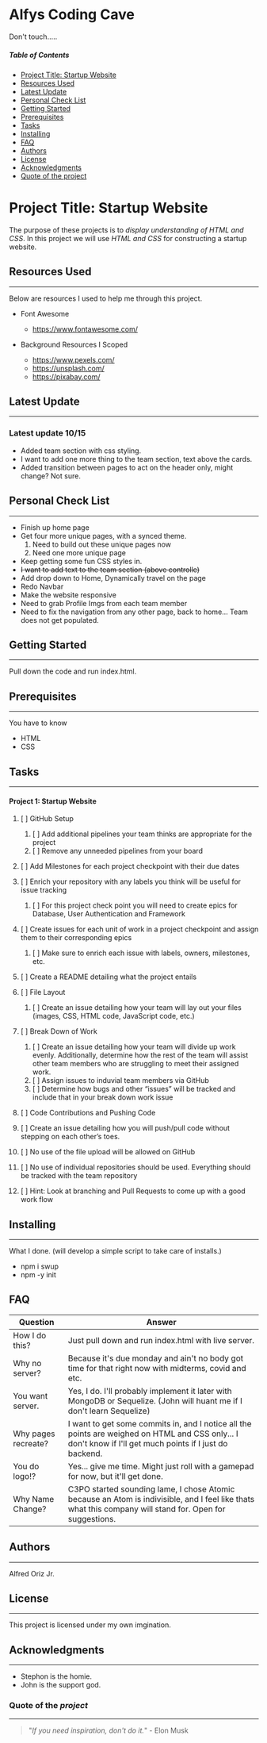 # Alfys Coding Cave

Don't touch.....

<!-- Table of contents for people navigate quicker
*Issues exist with the spacing within the ID call '%20' is not working properly and will not link to topics unable to resolve-->

##### Table of Contents

- [Project Title: Startup Website ](#project-title-startup-website)
- [Resources Used](#Resources-Used)
- [Latest Update](#Latest-Update)
- [Personal Check List](#Personal-Check-List)
- [Getting Started](#Getting-Started)
- [Prerequisites](#Prerequisites)
- [Tasks](#Tasks)
- [Installing](#Installing)
- [FAQ](#faq)
- [Authors](#Authors)
- [License](#License)
- [Acknowledgments](#Acknowledgments)
- [Quote of the project](#Quote-of-the-project)

<!--The project name for this assignment-->

# Project Title: Startup Website

The purpose of these projects is to _display understanding of HTML and CSS_. In this project we will use _HTML and CSS_ for constructing a startup website.

<!--Resources I used to research and help me conceptually-->

## Resources Used

---

Below are resources I used to help me through this project.

- Font Awesome

  - https://www.fontawesome.com/

- Background Resources I Scoped
  - https://www.pexels.com/
  - https://unsplash.com/
  - https://pixabay.com/

<!--List of Erros I'm facing-->

## Latest Update

---

### Latest update 10/15

* Added team section with css styling. 
* I want to add one more thing to the team section, text above the cards.
* Added transition between pages to act on the header only, might change? Not sure.


<!--Things that I want to add to the project-->

## Personal Check List

---

- Finish up home page
- Get four more unique pages, with a synced theme.
   1. Need to build out these unique pages now
   2. Need one more unique page
- Keep getting some fun CSS styles in.
- ~~I want to add text to the team section (above controlle)~~
- Add drop down to Home, Dynamically travel on the page
- Redo Navbar
- Make the website responsive
- Need to grab Profile Imgs from each team member
- Need to fix the navigation from any other page, back to home... Team does not get populated.

<!--To explain how to start-->

## Getting Started

---

Pull down the code and run index.html.

<!--The knowledge required before moving on-->

## Prerequisites

---

You have to know

- HTML
- CSS
<!--List of Tasks-->

## Tasks

---

<!--Tasks for Project-->

#### Project 1: Startup Website

1. [ ] GitHub Setup

   1. [ ] Add additional pipelines your team thinks are appropriate for the project
   2. [ ] Remove any unneeded pipelines from your board

2. [ ] Add Milestones for each project checkpoint with their due dates

3. [ ] Enrich your repository with any labels you think will be useful for issue tracking 
    1. [ ] For this project check point you will need to create epics for Database, User
       Authentication and Framework

4. [ ] Create issues for each unit of work in a project checkpoint and assign them to their
       corresponding epics 
    1. [ ] Make sure to enrich each issue with labels, owners, milestones, etc.

5. [ ] Create a README detailing what the project entails

6. [ ] File Layout
   1. [ ] Create an issue detailing how your team will lay out your files (images, CSS, HTML code,
          JavaScript code, etc.)
7. [ ] Break Down of Work

   1. [ ] Create an issue detailing how your team will divide up work evenly. Additionally, determine
          how the rest of the team will assist other team members who are struggling to meet their
          assigned work.
   2. [ ] Assign issues to induvial team members via GitHub
   3. [ ] Determine how bugs and other “issues” will be tracked and include that in your break down
          work issue

8. [ ] Code Contributions and Pushing Code
9. [ ] Create an issue detailing how you will push/pull code without stepping on each other’s toes.
10. [ ] No use of the file upload will be allowed on GitHub
11. [ ] No use of individual repositories should be used. Everything should be tracked with the
        team repository
12. [ ] Hint: Look at branching and Pull Requests to come up with a good work flow

<!--Installing Heading (none required)-->

## Installing

---
What I done. (will develop a simple script to take care of installs.)
* npm i swup
* npm -y init

<!--FAQ for Team-->

## FAQ

| Question            | Answer                                                                                                                                                    |
| ------------------- | --------------------------------------------------------------------------------------------------------------------------------------------------------- |
| How I do this?      | Just pull down and run index.html with live server.                                                                                                       |
| Why no server?      | Because it's due monday and ain't no body got time for that right now with midterms, covid and etc.                                                       |
| You want server.    | Yes, I do. I'll probably implement it later with MongoDB or Sequelize. (John will huant me if I don't learn Sequelize)                                    |
| Why pages recreate? | I want to get some commits in, and I notice all the points are weighed on HTML and CSS only... I don't know if I'll get much points if I just do backend. |
| You do logo!?       | Yes... give me time. Might just roll with a gamepad for now, but it'll get done.                                                                          |
| Why Name Change?    | C3PO started sounding lame, I chose Atomic because an Atom is indivisible, and I feel like thats what this company will stand for. Open for suggestions.  |

<!--Author Heading-->

## Authors

---

Alfred Oriz Jr.

<!--Licensing Heading-->

## License

---

This project is licensed under my own imgination.

<!--Acknowledgements Heading-->

## Acknowledgments

---

- Stephon is the homie.
- John is the support god.

<!--Quote of the "project" Heading-->

### Quote of the _project_

---

> "_If you need inspiration, don't do it._" - Elon Musk
